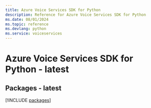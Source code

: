 ```yaml
---
title: Azure Voice Services SDK for Python
description: Reference for Azure Voice Services SDK for Python
ms.date: 08/01/2024
ms.topic: reference
ms.devlang: python
ms.service: voiceservices
---
```

# Azure Voice Services SDK for Python - latest
## Packages - latest
[!INCLUDE [packages](voice-services-index.md)]